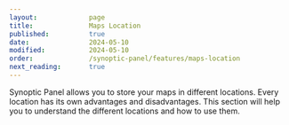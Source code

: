 ```yaml
---
layout:             page
title:              Maps Location
published:          true
date:               2024-05-10
modified:           2024-05-10
order:              /synoptic-panel/features/maps-location
next_reading:       true
---
```

Synoptic Panel allows you to store your maps in different locations. Every location has its own advantages and disadvantages. This section will help you to understand the different locations and how to use them.